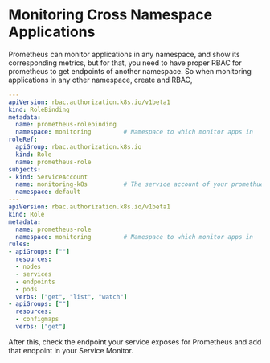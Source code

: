 # Monitoring Cross Namespace Applications

Prometheus can monitor applications in any namespace, and show its corresponding metrics, but for that, you need to have proper RBAC for prometheus to get endpoints of another namespace. So when monitoring applications in any other namespace, create and RBAC,

```yaml
---
apiVersion: rbac.authorization.k8s.io/v1beta1
kind: RoleBinding
metadata:
  name: prometheus-rolebinding
  namespace: monitoring         # Namespace to which monitor apps in
roleRef:
  apiGroup: rbac.authorization.k8s.io
  kind: Role
  name: prometheus-role
subjects:
- kind: ServiceAccount
  name: monitoring-k8s          # The service account of your promethues which is used for prometheus
  namespace: default
---
apiVersion: rbac.authorization.k8s.io/v1beta1
kind: Role
metadata:  
  name: prometheus-role
  namespace: monitoring         # Namespace to which monitor apps in
rules:
- apiGroups: [""]
  resources:
  - nodes
  - services
  - endpoints
  - pods
  verbs: ["get", "list", "watch"]
- apiGroups: [""]
  resources:
  - configmaps
  verbs: ["get"]
```

After this, check the endpoint your service exposes for Prometheus and add that endpoint in your Service Monitor.